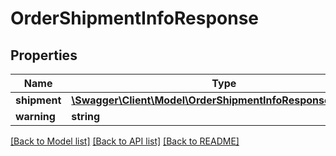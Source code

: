 # OrderShipmentInfoResponse

## Properties
Name | Type | Description | Notes
------------ | ------------- | ------------- | -------------
**shipment** | [**\Swagger\Client\Model\OrderShipmentInfoResponseShipment**](OrderShipmentInfoResponseShipment.md) |  | [optional] 
**warning** | **string** |  | [optional] 

[[Back to Model list]](../../README.md#documentation-for-models) [[Back to API list]](../../README.md#documentation-for-api-endpoints) [[Back to README]](../../README.md)

